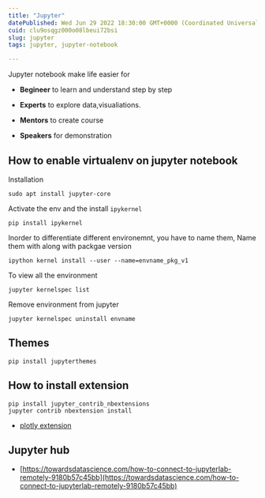```yaml
---
title: "Jupyter"
datePublished: Wed Jun 29 2022 18:30:00 GMT+0000 (Coordinated Universal Time)
cuid: clu9osqgz000o08lbeui72bsi
slug: jupyter
tags: jupyter, jupyter-notebook

---
```


Jupyter notebook make life easier for

* **Begineer** to learn and understand step by step
    
* **Experts** to explore data,visualiations.
    
* **Mentors** to create course
    
* **Speakers** for demonstration
    

## How to enable virtualenv on jupyter notebook

Installation

```plaintext
sudo apt install jupyter-core
```

Activate the env and the install `ipykernel`

```plaintext
pip install ipykernel
```

Inorder to differentiate different environemnt, you have to name them, Name them with along with packgae version

```plaintext
ipython kernel install --user --name=envname_pkg_v1
```

To view all the environment

```plaintext
jupyter kernelspec list
```

Remove environment from jupyter

```plaintext
jupyter kernelspec uninstall envname
```

## Themes

```plaintext
pip install jupyterthemes
```

## How to install extension

```plaintext
pip install jupyter_contrib_nbextensions
jupyter contrib nbextension install
```

* [plotly extension](https://community.plotly.com/t/jupyterlab-extension-install-for-plotly-4-9-0-fails/44520/4)
    

## Jupyter hub

* [https://towardsdatascience.com/how-to-connect-to-jupyterlab-remotely-9180b57c45bb](https://towardsdatascience.com/how-to-connect-to-jupyterlab-remotely-9180b57c45bb)